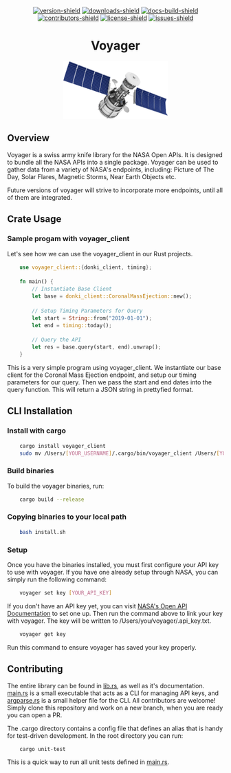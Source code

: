 <div align="center">

[![version-shield]][crate-link] [![downloads-shield]][crate-link] [![docs-build-shield]][docs-url] [![contributors-shield]][contributors-url] [![license-shield]][license-url] [![issues-shield]][issues-url]

</div>


<h1 align="center">
    Voyager
</h1>

<div align="center">
    <img src="/docs/img/sat.png" width="244" />
</div>



## Overview
Voyager is a swiss army knife library for the NASA Open APIs. It is designed to bundle all the NASA APIs into a single package. Voyager can be used to gather data from a variety of NASA's endpoints, including: Picture of The Day, Solar Flares, Magnetic Storms, Near Earth Objects etc.

Future versions of voyager will strive to incorporate more endpoints, until all of them are integrated.

## Crate Usage
### Sample progam with voyager_client
Let's see how we can use the voyager_client in our Rust projects.
```rust
    use voyager_client::{donki_client, timing};

    fn main() {
        // Instantiate Base Client
        let base = donki_client::CoronalMassEjection::new();
        
        // Setup Timing Parameters for Query
        let start = String::from("2019-01-01");
        let end = timing::today();

        // Query the API
        let res = base.query(start, end).unwrap();
    }
```
This is a very simple program using voyager_client. We instantiate our base client for the Coronal Mass Ejection endpoint, and setup our timing parameters for our query. Then we pass the start and end dates into the query function. This will return a JSON string in prettyfied format.

## CLI Installation

### Install with cargo
```sh
    cargo install voyager_client
    sudo mv /Users/[YOUR_USERNAME]/.cargo/bin/voyager_client /Users/[YOUR_USERNAME]/.cargo/bin/voyager
```

### Build binaries
To build the voyager binaries, run:
```sh
    cargo build --release
```

### Copying binaries to your local path
```sh
    bash install.sh
```

### Setup
Once you have the binaries installed, you must first configure your API key to use with voyager.
If you have one already setup through NASA, you can simply run the following command:
```sh
    voyager set key [YOUR_API_KEY]
```
If you don't have an API key yet, you can visit [NASA's Open API Documentation](https://api.nasa.gov/index.html) to set one up. Then run the command above to link your key with voyager. The key will be written to /Users/you/voyager/.api_key.txt.
```sh
    voyager get key
```
Run this command to ensure voyager has saved your key properly.

## Contributing
The entire library can be found in [lib.rs](https://github.com/ethgallucci/voyager/blob/main/src/lib.rs), as well as it's documentation. [main.rs](https://github.com/ethgallucci/voyager/blob/main/src/main.rs) is a small executable that acts as a CLI for managing API keys, and [argparse.rs](https://github.com/ethgallucci/voyager/blob/main/src/argparse.rs) is a small helper file for the CLI. All contributors are welcome! Simply clone this repository and work on a new branch, when you are ready you can open a PR.

The .cargo directory contains a config file that defines an alias that is handy for test-driven development. In the root directory you can run: 
```sh
    cargo unit-test
```
This is a quick way to run all unit tests defined in [main.rs](https://github.com/ethgallucci/voyager/blob/main/src/main.rs).

[version-shield]: https://img.shields.io/crates/v/voyager_client?style=plastic

[contributors-shield]: https://img.shields.io/github/contributors/ethgallucci/voyager?style=plastic

[contributors-url]: https://github.com/ethgallucci/voyager/graphs/contributors

[issues-shield]: https://img.shields.io/github/issues/ethgallucci/voyager?style=plastic
[issues-url]: https://github.com/ethgallucci/voyager/issues


[license-shield]: https://img.shields.io/crates/l/voyager_client?style=plastic
[license-url]: https://github.com/ethgallucci/voyager/blob/main/LICENSE

[commit-shield]: https://img.shields.io/github/commit-activity/w/ethgallucci/voyager?style=plastic
[commit-url]: https://github.com/ethgallucci/voyager/commits/main

[downloads-shield]: https://img.shields.io/crates/d/voyager_client?style=plastic
[crate-link]: https://crates.io/crates/voyager_client

[docs-build-shield]: https://img.shields.io/docsrs/voyager_client/latest?label=build&style=plastic
[docs-url]: https://docs.rs/voyager_client